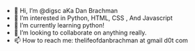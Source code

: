 - 👋 Hi, I’m @digsc aKa Dan Brachman
- 👀 I’m interested in Python, HTML, CSS , And Javascript
- 🌱 I’m currently learning python!
- 💞️ I’m looking to collaborate on anything really.
- 📫 How to reach me: thelifeofdanbrachman at gmail d0t com

<!---
digsc/digsc is a ✨ special ✨ repository because its `README.md` (this file) appears on your GitHub profile.
You can click the Preview link to take a look at your changes.
--->
